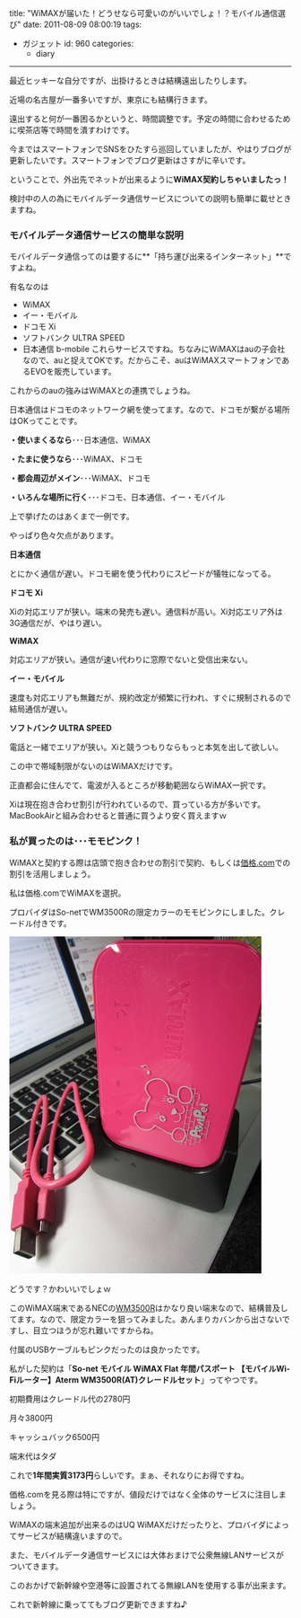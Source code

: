 title: "WiMAXが届いた！どうせなら可愛いのがいいでしょ！？モバイル通信選び"
date: 2011-08-09 08:00:19
tags:
- ガジェット
id: 960
categories:
  - diary
---

最近ヒッキーな自分ですが、出掛けるときは結構遠出したりします。

近場の名古屋が一番多いですが、東京にも結構行きます。

遠出すると何が一番困るかというと、時間調整です。予定の時間に合わせるために喫茶店等で時間を潰すわけです。

今まではスマートフォンでSNSをひたすら巡回していましたが、やはりブログが更新したいです。スマートフォンでブログ更新はさすがに辛いです。

ということで、外出先でネットが出来るように**WiMAX契約しちゃいましたっ！**

検討中の人の為にモバイルデータ通信サービスについての説明も簡単に載せときますね。

### モバイルデータ通信サービスの簡単な説明

モバイルデータ通信ってのは要するに**「持ち運び出来るインターネット」**ですよね。

有名なのは

*   <span>WiMAX</span>
*   <span>イー・モバイル</span>
*   <span>ドコモ Xi</span>
*   <span>ソフトバンク ULTRA SPEED</span>
*   <span>日本通信 b-mobile</span>
これらサービスですね。ちなみにWiMAXはauの子会社なので、auと捉えてOKです。だからこそ、auはWiMAXスマートフォンであるEVOを販売しています。

これからのauの強みはWiMAXとの連携でしょうね。

日本通信はドコモのネットワーク網を使ってます。なので、ドコモが繋がる場所はOKってことです。

**・使いまくるなら**･･･日本通信、WiMAX

**・たまに使うなら**･･･WiMAX、ドコモ

**・都会周辺がメイン**･･･WiMAX、ドコモ

**・いろんな場所に行く**･･･ドコモ、日本通信、イー・モバイル

上で挙げたのはあくまで一例です。

やっぱり色々欠点があります。

**日本通信**

とにかく通信が遅い。ドコモ網を使う代わりにスピードが犠牲になってる。

**ドコモ Xi**

Xiの対応エリアが狭い。端末の発売も遅い。通信料が高い。Xi対応エリア外は3G通信だが、やはり遅い。

**WiMAX**

対応エリアが狭い。通信が速い代わりに窓際でないと受信出来ない。

**イー・モバイル**

速度も対応エリアも無難だが、規約改定が頻繁に行われ、すぐに規制されるので結局通信が遅い。

**ソフトバンク ULTRA SPEED**

電話と一緒でエリアが狭い。Xiと競うつもりならもっと本気を出して欲しい。

この中で帯域制限がないのはWiMAXだけです。

正直都会に住んでて、電波が入るところが移動範囲ならWiMAX一択です。

Xiは現在抱き合わせ割引が行われているので、買っている方が多いです。MacBookAirと組み合わせると普通に買うより安く買えますｗ

### 私が買ったのは･･･モモピンク！

WiMAXと契約する際は店頭で抱き合わせの割引で契約、もしくは[価格.com](http://kakaku.com/mobile_data/)での割引を活用しましょう。

私は価格.comでWiMAXを選択。

プロバイダはSo-netでWM3500Rの限定カラーのモモピンクにしました。クレードル付きです。

![Wm3500r2](/diary/get-in-wimax/wm3500r2.jpg "wm3500r2.jpg")

どうです？かわいいでしょｗ

このWiMAX端末であるNECの[WM3500R](http://121ware.com/product/atermstation/product/wimax/wm3500r/)はかなり良い端末なので、結構普及してます。なので、限定カラーを狙ってみました。あんまりカバンから出さないですし、目立つほうが忘れ難いですからね。

付属のUSBケーブルもピンクだったのは良かったです。

私がした契約は「**So-net モバイル WiMAX Flat 年間パスポート 【モバイルWi-Fiルーター】Aterm WM3500R(AT)クレードルセット**」ってやつです。

初期費用はクレードル代の2780円

月々3800円

キャッシュバック6500円

端末代はタダ

これで**1年間実質3173円**らしいです。まぁ、それなりにお得ですね。

価格.comを見る際は特にですが、値段だけではなく全体のサービスに注目しましょう。

WiMAXの端末追加が出来るのはUQ WiMAXだけだったりと、プロバイダによってサービスが結構違いますので。

また、モバイルデータ通信サービスには大体おまけで公衆無線LANサービスがついてきます。

このおかげで新幹線や空港等に設置されてる無線LANを使用する事が出来ます。

これで新幹線に乗っててもブログ更新できますね♪